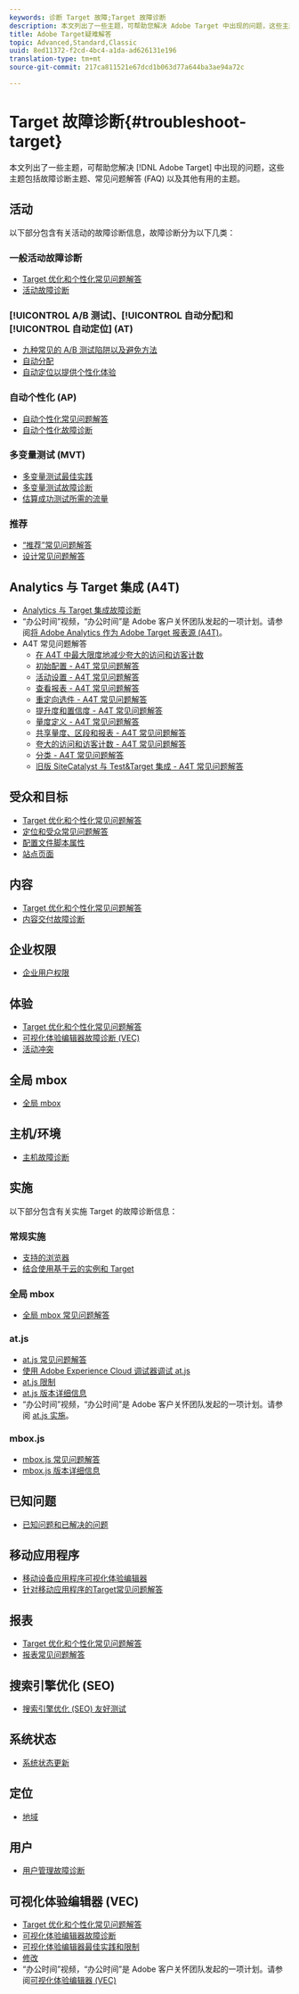 ```yaml
---
keywords: 诊断 Target 故障;Target 故障诊断
description: 本文列出了一些主题，可帮助您解决 Adobe Target 中出现的问题，这些主题包括故障诊断主题、常见问题解答 (FAQ) 以及其他有用的主题。
title: Adobe Target疑难解答
topic: Advanced,Standard,Classic
uuid: 8ed11372-f2cd-4bc4-a1da-ad626131e196
translation-type: tm+mt
source-git-commit: 217ca811521e67dcd1b063d77a644ba3ae94a72c

---
```



# Target 故障诊断{#troubleshoot-target}

本文列出了一些主题，可帮助您解决 [!DNL Adobe Target] 中出现的问题，这些主题包括故障诊断主题、常见问题解答 (FAQ) 以及其他有用的主题。

## 活动

以下部分包含有关活动的故障诊断信息，故障诊断分为以下几类：

### 一般活动故障诊断

* [Target 优化和个性化常见问题解答](/help/c-intro/cmp-target-standard-cheatsheet.md)
* [活动故障诊断](/help/c-activities/c-troubleshooting-activities/troubleshooting-activities.md)

### [!UICONTROL A/B 测试]、[!UICONTROL 自动分配]和[!UICONTROL 自动定位] (AT)

* [九种常见的 A/B 测试陷阱以及避免方法](/help/c-activities/t-test-ab/common-ab-testing-pitfalls.md)
* [自动分配](/help/c-activities/automated-traffic-allocation/automated-traffic-allocation.md)
* [自动定位以提供个性化体验](/help/c-activities/auto-target-to-optimize.md)

### 自动个性化 (AP)

* [自动个性化常见问题解答](/help/c-activities/t-automated-personalization/automated-personalization-faq.md)
* [自动个性化故障诊断](/help/c-activities/t-automated-personalization/ap-trouble.md)

### 多变量测试 (MVT)

* [多变量测试最佳实践](/help/c-activities/c-multivariate-testing/best-practices.md)
* [多变量测试故障诊断](/help/c-activities/c-multivariate-testing/best-practices.md)
* [估算成功测试所需的流量](/help/c-activities/c-multivariate-testing/t-create-multivariate-test/traffic-estimator.md)

### 推荐

* [“推荐”常见问题解答](/help/c-recommendations/c-recommendations-faq/recommendations-faq.md)
* [设计常见问题解答](/help/c-recommendations/c-design-overview/template-faq.md)

## Analytics 与 Target 集成 (A4T)

* [Analytics 与 Target 集成故障诊断](/help/c-integrating-target-with-mac/a4t/c-a4t-troubleshooting/a4t-troubleshooting.md)
* “办公时间”视频，“办公时间”是 Adobe 客户关怀团队发起的一项计划。请参阅[将 Adobe Analytics 作为 Adobe Target 报表源 (A4T)](/help/c-integrating-target-with-mac/a4t/a4t.md)。
* A4T 常见问题解答
   * [在 A4T 中最大限度地减少夸大的访问和访客计数](/help/c-integrating-target-with-mac/a4t/c-a4t-troubleshooting/minimizing-inflated-visit-and-visitor-counts-a4t.md)
   * [初始配置 - A4T 常见问题解答](/help/c-integrating-target-with-mac/a4t/r-a4t-faq/a4t-faq-initial-provisioning.md)
   * [活动设置 - A4T 常见问题解答](/help/c-integrating-target-with-mac/a4t/r-a4t-faq/a4t-faq-activity-setup.md)
   * [查看报表 - A4T 常见问题解答](/help/c-integrating-target-with-mac/a4t/r-a4t-faq/a4t-faq-viewing-reports.md)
   * [重定向选件 - A4T 常见问题解答](/help/c-integrating-target-with-mac/a4t/r-a4t-faq/a4t-faq-redirect-offers.md)
   * [提升度和置信度 - A4T 常见问题解答](/help/c-integrating-target-with-mac/a4t/r-a4t-faq/a4t-faq-lift-and-confidence.md)
   * [量度定义 - A4T 常见问题解答](/help/c-integrating-target-with-mac/a4t/r-a4t-faq/a4t-faq-metric-definition.md)
   * [共享量度、区段和报表 - A4T 常见问题解答](/help/c-target/c-troubleshooting-targets-and-audiences/a4t-faq-sharing-metrics-audiences-reports.md)
   * [夸大的访问和访客计数 - A4T 常见问题解答](/help/c-integrating-target-with-mac/a4t/r-a4t-faq/a4t-faq-inflated-visit-and-visitor-counts.md)
   * [分类 - A4T 常见问题解答](/help/c-integrating-target-with-mac/a4t/r-a4t-faq/a4t-faq-classifications.md)
   * [旧版 SiteCatalyst 与 Test&amp;Target 集成 - A4T 常见问题解答](/help/c-integrating-target-with-mac/a4t/r-a4t-faq/a4t-faq-old-integration.md)

## 受众和目标

* [Target 优化和个性化常见问题解答](/help/c-intro/cmp-target-standard-cheatsheet.md)
* [定位和受众常见问题解答](/help/c-target/c-troubleshooting-targets-and-audiences/troubleshooting-targets-and-audiences.md)
* [配置文件脚本属性](/help/c-target/c-visitor-profile/profile-parameters.md)
* [站点页面](/help/c-target/c-audiences/c-target-rules/site-pages.md)

## 内容

* [Target 优化和个性化常见问题解答](/help/c-intro/cmp-target-standard-cheatsheet.md)
* [内容交付故障诊断](/help/c-activities/c-troubleshooting-activities/content-trouble.md)

## 企业权限

* [企业用户权限](/help/administrating-target/c-user-management/property-channel/property-channel.md)

## 体验

* [Target 优化和个性化常见问题解答](/help/c-intro/cmp-target-standard-cheatsheet.md)
* [可视化体验编辑器故障诊断 (VEC)](/help/c-experiences/c-visual-experience-composer/r-troubleshoot-composer/troubleshoot-composer.md)
* [活动冲突](/help/c-experiences/c-visual-experience-composer/activity-collisions.md)

## 全局 mbox

* [全局 mbox](/help/c-implementing-target/c-implementing-target-for-client-side-web/c-target-atjs-faq/global-mbox-frequently-asked-questions.md)

## 主机/环境

* [主机故障诊断](/help/administrating-target/hosts.md)

## 实施

以下部分包含有关实施 Target 的故障诊断信息：

### 常规实施

* [支持的浏览器](/help/c-implementing-target/c-considerations-before-you-implement-target/supported-browsers.md)
* [结合使用基于云的实例和 Target](/help/c-implementing-target/c-implementing-target-for-client-side-web/c-target-debugging-atjs/targeting-using-cloud-based-instances.md)

### 全局 mbox

* [全局 mbox 常见问题解答](/help/c-implementing-target/c-implementing-target-for-client-side-web/c-target-atjs-faq/global-mbox-frequently-asked-questions.md)

### at.js

* [at.js 常见问题解答](/help/c-implementing-target/c-implementing-target-for-client-side-web/c-target-atjs-faq/target-atjs-faq.md)
* [使用 Adobe Experience Cloud 调试器调试 at.js](/help/c-implementing-target/c-implementing-target-for-client-side-web/c-target-debugging-atjs/target-debugging-atjs.md)
* [at.js 限制](/help/c-implementing-target/c-implementing-target-for-client-side-web/t-mbox-download/c-target-atjs-implementation/target-atjs-limitations.md)
* [at.js 版本详细信息](/help/c-implementing-target/c-implementing-target-for-client-side-web/target-atjs-versions.md)
* “办公时间”视频，“办公时间”是 Adobe 客户关怀团队发起的一项计划。请参阅 [at.js 实施](/help/c-implementing-target/c-implementing-target-for-client-side-web/t-mbox-download/c-target-atjs-implementation/target-atjs-implementation.md)。

### mbox.js

* [mbox.js 常见问题解答](/help/c-implementing-target/c-implementing-target-for-client-side-web/t-mbox-download/mboxjs-frequently-asked-questions.md)
* [mbox.js 版本详细信息](/help/c-implementing-target/c-implementing-target-for-client-side-web/t-mbox-download/mboxjs-change-log.md)

## 已知问题

* [已知问题和已解决的问题](/help/r-release-notes/known-issues-resolved-issues.md)

## 移动应用程序

* [移动设备应用程序可视化体验编辑器](/help/c-target-mobile-app/c-mobile-visual-experience-composer/mobile-visual-experience-composer.md#ts)
* [针对移动应用程序的Target常见问题解答](/help/c-target-mobile-app/target-for-mobile-apps-faq.md)

## 报表

* [Target 优化和个性化常见问题解答](/help/c-intro/cmp-target-standard-cheatsheet.md)
* [报表常见问题解答](/help/c-reports/reporting-frequently-asked-questions.md)

## 搜索引擎优化 (SEO)

* [搜索引擎优化 (SEO) 友好测试](/help/c-implementing-target/c-implementing-target-for-client-side-web/c-how-atjs-works/how-atjs-works.md)

## 系统状态

* [系统状态更新](/help/r-release-notes/system-status-updates.md)

## 定位

* [地域](/help/c-target/c-audiences/c-target-rules/geo.md)

## 用户

* [用户管理故障诊断](/help/administrating-target/c-user-management/c-user-management/troubleshooting-user-management.md)

## 可视化体验编辑器 (VEC)

* [Target 优化和个性化常见问题解答](/help/c-intro/cmp-target-standard-cheatsheet.md)
* [可视化体验编辑器故障诊断](/help/c-experiences/c-visual-experience-composer/r-troubleshoot-composer/troubleshoot-composer.md)
* [可视化体验编辑器最佳实践和限制](/help/c-experiences/c-visual-experience-composer/experience-composer-best-practices.md)
* [修改](/help/c-experiences/c-visual-experience-composer/c-vec-code-editor/vec-code-editor.md)
* “办公时间”视频，“办公时间”是 Adobe 客户关怀团队发起的一项计划。请参阅[可视化体验编辑器 (VEC)](/help/c-experiences/c-visual-experience-composer/visual-experience-composer.md)